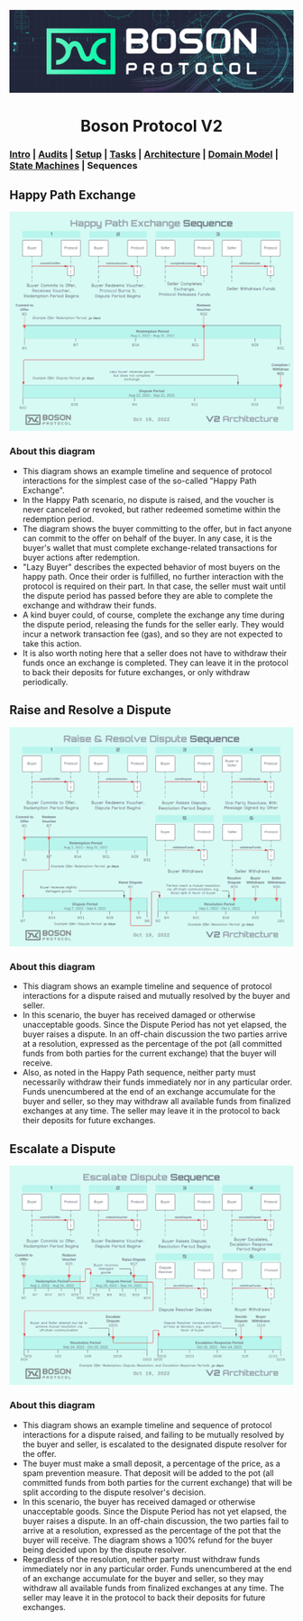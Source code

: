 [![banner](images/banner.png)](https://bosonprotocol.io)

<h1 align="center">Boson Protocol V2</h1>

### [Intro](../README.md) | [Audits](audits.md) | [Setup](setup.md) | [Tasks](tasks.md) | [Architecture](architecture.md) | [Domain Model](domain.md) | [State Machines](state-machines.md) | Sequences

## Happy Path Exchange
![Happy Path Exchange](images/Boson_Protocol_V2_-_Happy_Path_Exchange.png)

### About this diagram
* This diagram shows an example timeline and sequence of protocol interactions for the simplest case of the so-called "Happy Path Exchange".
* In the Happy Path scenario, no dispute is raised, and the voucher is never canceled or revoked, but rather redeemed sometime within the redemption period.
* The diagram shows the buyer committing to the offer, but in fact anyone can commit to the offer on behalf of the buyer. In any case, it is the buyer's wallet that must complete exchange-related transactions for buyer actions after redemption.
* "Lazy Buyer" describes the expected behavior of most buyers on the happy path. Once their order is fulfilled, no further interaction with the protocol is required on their part. In that case, the seller must wait until the dispute period has passed before they are able to complete the exchange and withdraw their funds.
* A kind buyer could, of course, complete the exchange any time during the dispute period, releasing the funds for the seller early. They would incur a network transaction fee (gas), and so they are not expected to take this action.
* It is also worth noting here that a seller does not have to withdraw their funds once an exchange is completed. They can leave it in the protocol to back their deposits for future exchanges, or only withdraw periodically.

## Raise and Resolve a Dispute
![Raise and Resolve a Dispute](images/Boson_Protocol_V2_-_Raise_and_Resolve.png)

### About this diagram
* This diagram shows an example timeline and sequence of protocol interactions for a dispute raised and mutually resolved by the buyer and seller.
* In this scenario, the buyer has received damaged or otherwise unacceptable goods. Since the Dispute Period has not yet elapsed, the buyer raises a dispute. In an off-chain discussion the two parties arrive at a resolution, expressed as the percentage of the pot (all committed funds from both parties for the current exchange) that the buyer will receive. 
* Also, as noted in the Happy Path sequence, neither party must necessarily withdraw their funds immediately nor in any particular order. Funds unencumbered at the end of an exchange accumulate for the buyer and seller, so they may withdraw all available funds from finalized exchanges at any time. The seller may leave it in the protocol to back their deposits for future exchanges.

## Escalate a Dispute
![Escalate a Dispute](images/Boson_Protocol_V2_-_Escalate_Dispute.png)

### About this diagram
* This diagram shows an example timeline and sequence of protocol interactions for a dispute raised, and failing to be mutually resolved by the buyer and seller, is escalated to the designated dispute resolver for the offer.
* The buyer must make a small deposit, a percentage of the price, as a spam prevention measure. That deposit will be added to the pot (all committed funds from both parties for the current exchange) that will be split according to the dispute resolver's decision.
* In this scenario, the buyer has received damaged or otherwise unacceptable goods. Since the Dispute Period has not yet elapsed, the buyer raises a dispute. In an off-chain discussion, the two parties fail to arrive at a resolution, expressed as the percentage of the pot that the buyer will receive. The diagram shows a 100% refund for the buyer being decided upon by the dispute resolver.
* Regardless of the resolution, neither party must withdraw funds immediately nor in any particular order. Funds unencumbered at the end of an exchange accumulate for the buyer and seller, so they may withdraw all available funds from finalized exchanges at any time. The seller may leave it in the protocol to back their deposits for future exchanges.
